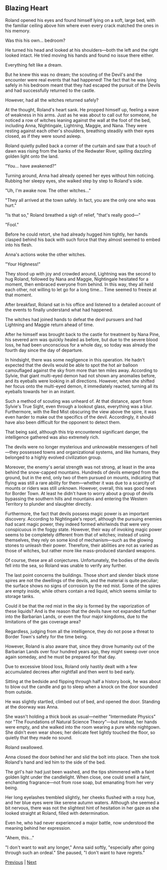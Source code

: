 ## Blazing Heart
Roland opened his eyes and found himself lying on a soft, large bed, with the familiar ceiling above him where even every crack matched the ones in his memory.

Was this his own... bedroom?

He turned his head and looked at his shoulders—both the left and the right looked intact. He tried moving his hands and found no issue there either.

Everything felt like a dream.

But he knew this was no dream; the scouting of the Devil's and the encounter were real events that had happened! The fact that he was lying safely in his bedroom meant that they had escaped the pursuit of the Devils and had successfully returned to the castle.

However, had all the witches returned safely?

At the thought, Roland's heart sank. He propped himself up, feeling a wave of weakness in his arms. Just as he was about to call out for someone, he noticed a row of witches leaning against the wall at the foot of the bed, including Anna, Nightingale, Lightning, Maggie, and Nana. They were resting against each other's shoulders, breathing steadily with their eyes closed, as if they were sound asleep.

Roland quietly pulled back a corner of the curtain and saw that a touch of dawn was rising from the banks of the Redwater River, spilling dazzling golden light onto the land.

"You... have awakened?"



Turning around, Anna had already opened her eyes without him noticing. Rubbing her sleepy eyes, she walked step by step to Roland's side.

"Uh, I'm awake now. The other witches..."

"They all arrived at the town safely. In fact, you are the only one who was hurt."

"Is that so," Roland breathed a sigh of relief, "that's really good—"

"Fool."

Before he could retort, she had already hugged him tightly, her hands clasped behind his back with such force that they almost seemed to embed into his flesh.

Anna's actions woke the other witches.

"Your Highness!"

They stood up with joy and crowded around, Lightning was the second to hug Roland, followed by Nana and Maggie, Nightingale hesitated for a moment, then embraced everyone from behind. In this way, they all held each other, not willing to let go for a long time... Time seemed to freeze at that moment.



After breakfast, Roland sat in his office and listened to a detailed account of the events to finally understand what had happened.



The witches had joined hands to defeat the devil pursuers and had Lightning and Maggie return ahead of time.



After he himself was brought back to the castle for treatment by Nana Pine, his severed arm was quickly healed as before, but due to the severe blood loss, he had been unconscious for a whole day, so today was already the fourth day since the day of departure.



In hindsight, there was some negligence in this operation. He hadn't expected that the devils would be able to spot the hot air balloon camouflaged against the sky from more than ten miles away. According to Sylvie, that giant multi-eyed demon had not shown any anomalies before, and its eyeballs were looking in all directions. However, when she shifted her focus onto the multi-eyed demon, it immediately reacted, turning all its eyeballs towards her in an instant.



Such a method of scouting was unheard of. At that distance, apart from Sylvie's True Sight, even through a lookout glass, everything was a blur. Furthermore, with the Red Mist obscuring the view above the spire, it was even harder to make out the specifics of the devil. Accordingly, it should have also been difficult for the opponent to detect them.



That being said, although this trip encountered significant danger, the intelligence gathered was also extremely rich.



The devils were no longer mysterious and unknowable messengers of hell—they possessed towns and organizational systems, and like humans, they belonged to a highly evolved civilization group.



Moreover, the enemy's aerial strength was not strong, at least in the area behind the snow-capped mountains. Hundreds of devils emerged from the ground, but in the end, only two of them pursued on mounts, indicating that flying was still a rare ability for them—whether it was due to a scarcity of mounts or riders was still unknown. However, overall, this was good news for Border Town. At least he didn't have to worry about a group of devils bypassing the southern hills and mountains and entering the Western Territory to plunder and slaughter directly.



Furthermore, the fact that devils possess magic power is an important discovery. According to Nightingale's report, although the pursuing enemies had scant magic power, they indeed formed whirlwinds that were very conspicuous in the foggy state. However, their way of invoking magic power seems to be completely different from that of witches; instead of using themselves, they rely on some kind of mechanism—such as the glowing stones to unleash their power. Therefore, their abilities are not as varied as those of witches, but rather more like mass-produced standard weapons.



Of course, these are all conjectures. Unfortunately, the bodies of the devils fell into the sea, so Roland was unable to verify any further.



The last point concerns the buildings. Those short and slender black stone spires are not the dwellings of the devils, and the material is quite peculiar; the surface shows no signs of corrosion by the red mist. Some of the spires are empty inside, while others contain a red liquid, which seems similar to storage tanks.



Could it be that the red mist in the sky is formed by the vaporization of these liquids? And is the reason that the devils have not expanded further into the Barbarian Lands, or even the four major kingdoms, due to the limitations of the gas coverage area?



Regardless, judging from all the intelligence, they do not pose a threat to Border Town's safety for the time being.



However, Roland is also aware that, since they drove humanity out of the Barbarian Lands over four hundred years ago, they might sweep over once again someday, and he must be prepared for that day.



Due to excessive blood loss, Roland only hastily dealt with a few accumulated decrees after nightfall and then went to bed early.



Sitting at the bedside and flipping through half a history book, he was about to blow out the candle and go to sleep when a knock on the door sounded from outside.



He was slightly startled, climbed out of bed, and opened the door. Standing at the doorway was Anna.



She wasn't holding a thick book as usual—neither "Intermediate Physics" nor "The Foundations of Natural Science Theory"—but instead, her hands were empty, and she walked into the room wearing a pure white nightgown. She didn't even wear shoes; her delicate feet lightly touched the floor, so quietly that they made no sound.



Roland swallowed.



Anna closed the door behind her and slid the bolt into place. Then she took Roland's hand and led him to the side of the bed.



The girl's hair had just been washed, and the tips shimmered with a faint golden light under the candlelight. When close, one could smell a faint, enchanting fragrance—not from rose soap, but emanating from her very being.



Her long eyelashes trembled slightly, her cheeks flushed with a rosy hue, and her blue eyes were like serene autumn waters. Although she seemed a bit nervous, there was not the slightest hint of hesitation in her gaze as she looked straight at Roland, filled with determination.



Even he, who had never experienced a major battle, now understood the meaning behind her expression.

"Ahem, this..."

"I don't want to wait any longer," Anna said softly, "especially after going through such an ordeal." She paused, "I don't want to have regrets."





[Previous](CH0296.md) | [Next](CH0298.md)
